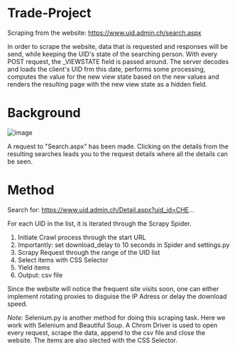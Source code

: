 # Trade-Project

Scraping from the website: https://www.uid.admin.ch/search.aspx

In order to scrape the website, data that is requested and responses will be send, while keeping the UID's state of the searching person. With every POST request, the _VIEWSTATE field is passed around. The server decodes and loads the client's UID frm this date, performs some processing, computes the value for the new view state based on the new values and renders the resulting page with the new view state as a hidden field. 

# Background
![image](https://user-images.githubusercontent.com/71836453/130313915-918531a2-7e5d-42b7-8c87-e087311e461a.png)

A request to "Search.aspx" has been made. Clicking on the details from the resulting searches leads you to the request details where all the details can be seen.

# Method
Search for:
https://www.uid.admin.ch/Detail.aspx?uid_id=CHE...

For each UID in the list, it is iterated through the Scrapy Spider. 
1. Initiate Crawl process through the start URL
2. Importantly: set download_delay to 10 seconds in Spider and settings.py
3. Scrapy Request through the range of the UID list
4. Select items with CSS Selector
5. Yield items
6. Output: csv file

Since the website will notice the frequent site visits soon, one can either implement rotating proxies to disguise the IP Adress or delay the download speed. 

*Note:*
Selenium.py is another method for doing this scraping task. Here we work with Selenium and Beautiful Soup. A Chrom Driver is used to open every request, scrape the data, append to the csv file and close the website. The items are also slected with the CSS Selector.
